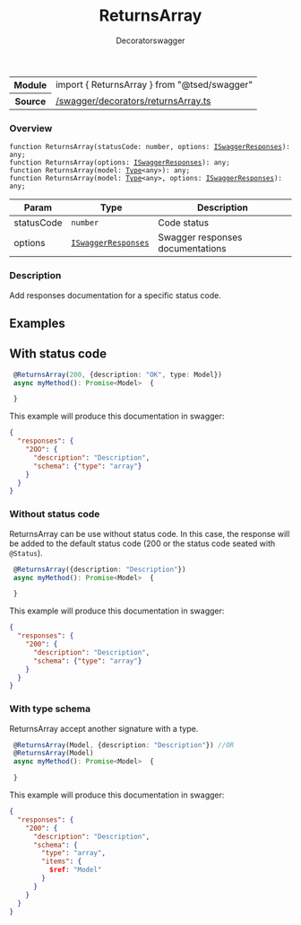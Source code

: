 
<header class="symbol-info-header"><h1 id="returnsarray">ReturnsArray</h1><label class="symbol-info-type-label decorator">Decorator</label><label class="api-type-label swagger" title="swagger">swagger</label></header>
<!-- summary -->
<section class="symbol-info"><table class="is-full-width"><tbody><tr><th>Module</th><td><div class="lang-typescript"><span class="token keyword">import</span> { ReturnsArray }&nbsp;<span class="token keyword">from</span>&nbsp;<span class="token string">"@tsed/swagger"</span></div></td></tr><tr><th>Source</th><td><a href="https://github.com/Romakita/ts-express-decorators/blob/v4.10.3/src//swagger/decorators/returnsArray.ts#L0-L0">/swagger/decorators/returnsArray.ts</a></td></tr></tbody></table></section>
<!-- overview -->


### Overview


<pre><code class="typescript-lang ">function <span class="token function">ReturnsArray</span><span class="token punctuation">(</span>statusCode<span class="token punctuation">:</span> <span class="token keyword">number</span><span class="token punctuation">,</span> options<span class="token punctuation">:</span> <a href="#api/swagger/iswaggerresponses"><span class="token">ISwaggerResponses</span></a><span class="token punctuation">)</span><span class="token punctuation">:</span> <span class="token keyword">any</span><span class="token punctuation">;</span>
function <span class="token function">ReturnsArray</span><span class="token punctuation">(</span>options<span class="token punctuation">:</span> <a href="#api/swagger/iswaggerresponses"><span class="token">ISwaggerResponses</span></a><span class="token punctuation">)</span><span class="token punctuation">:</span> <span class="token keyword">any</span><span class="token punctuation">;</span>
function <span class="token function">ReturnsArray</span><span class="token punctuation">(</span>model<span class="token punctuation">:</span> <a href="#api/core/type"><span class="token">Type</span></a><<span class="token keyword">any</span>><span class="token punctuation">)</span><span class="token punctuation">:</span> <span class="token keyword">any</span><span class="token punctuation">;</span>
function <span class="token function">ReturnsArray</span><span class="token punctuation">(</span>model<span class="token punctuation">:</span> <a href="#api/core/type"><span class="token">Type</span></a><<span class="token keyword">any</span>><span class="token punctuation">,</span> options<span class="token punctuation">:</span> <a href="#api/swagger/iswaggerresponses"><span class="token">ISwaggerResponses</span></a><span class="token punctuation">)</span><span class="token punctuation">:</span> <span class="token keyword">any</span><span class="token punctuation">;</span></code></pre>


<!-- Parameters -->


Param | Type | Description
---|---|---
 statusCode|<code>number</code>|Code status
 options|<code><a href="#api/swagger/iswaggerresponses"><span class="token">ISwaggerResponses</span></a></code>|Swagger responses documentations




<!-- Description -->


### Description

Add responses documentation for a specific status code.

## Examples
## With status code

```typescript
 @ReturnsArray(200, {description: "OK", type: Model})
 async myMethod(): Promise<Model>  {

 }
```

This example will produce this documentation in swagger:

```json
{
  "responses": {
    "2OO": {
      "description": "Description",
      "schema": {"type": "array"}
    }
  }
}
```

### Without status code

ReturnsArray can be use without status code. In this case, the response will be added to the default status code
(200 or the status code seated with `@Status`).

```typescript
 @ReturnsArray({description: "Description"})
 async myMethod(): Promise<Model>  {

 }
```

This example will produce this documentation in swagger:

```json
{
  "responses": {
    "200": {
      "description": "Description",
      "schema": {"type": "array"}
    }
  }
}
```

### With type schema

ReturnsArray accept another signature with a type.

```typescript
 @ReturnsArray(Model, {description: "Description"}) //OR
 @ReturnsArray(Model)
 async myMethod(): Promise<Model>  {

 }
```

This example will produce this documentation in swagger:

```json
{
  "responses": {
    "200": {
      "description": "Description",
      "schema": {
        "type": "array",
        "items": {
          $ref: "Model"
        }
      }
    }
  }
}
```

<!-- Members -->

